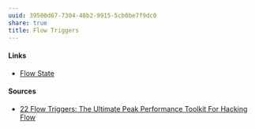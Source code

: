 ```yaml
---
uuid: 39500d67-7304-48b2-9915-5cb0be7f9dc0
share: true
title: Flow Triggers
---
```

#### Links

* [Flow State](/65e44fba-1666-4304-9b35-4069d286feea)
#### Sources

* [22 Flow Triggers: The Ultimate Peak Performance Toolkit For Hacking Flow](https://www.raizasali.com/post/flow-triggers-for-hacking-flow)